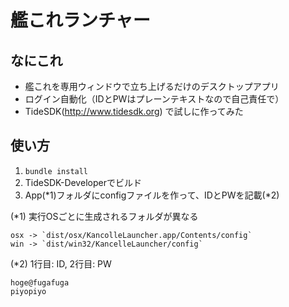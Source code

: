 # 艦これランチャー

## なにこれ

* 艦これを専用ウィンドウで立ち上げるだけのデスクトップアプリ
* ログイン自動化（IDとPWはプレーンテキストなので自己責任で）
* TideSDK(http://www.tidesdk.org) で試しに作ってみた


## 使い方

1. `bundle install`
2. TideSDK-Developerでビルド
3. App(*1)フォルダにconfigファイルを作って、IDとPWを記載(*2)

(*1) 実行OSごとに生成されるフォルダが異なる

    osx -> `dist/osx/KancolleLauncher.app/Contents/config`  
    win -> `dist/win32/KancelleLauncher/config`

(*2) 1行目: ID, 2行目: PW

    hoge@fugafuga
    piyopiyo
